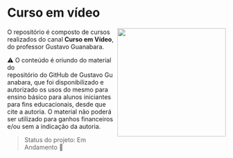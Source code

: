 # Curso em vídeo

 <img src="https://www.cursoemvideo.com/wp-content/uploads/2019/08/Ativo-11.png" width="250" align="right"/>

O repositório é composto de cursos realizados do canal **Curso em Vídeo**, do professor Gustavo Guanabara.

:warning: O conteúdo é oriundo do material do <a href="https://gustavoguanabara.github.io" style="text-decoration:none">repositório do GitHub de Gustavo Guanabara</a>, que foi disponibilizado e autorizado os usos do mesmo para ensino básico para alunos iniciantes para fins educacionais, desde que cite a autoria. O material não poderá ser utilizado para ganhos financeiros e/ou sem a indicação da autoria.

> Status do projeto: Em Andamento :pencil:

